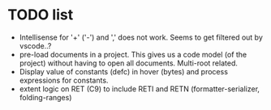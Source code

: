 # TODO list

* Intellisense for '+' ('-') and ',' does not work. Seems to get filtered out by vscode..?
* pre-load documents in a project. This gives us a code model (of the project) without having to open all documents. Multi-root related.
* Display value of constants (defc) in hover (bytes) and process expressions for constants.
* extent logic on RET (C9) to include RETI and RETN (formatter-serializer, folding-ranges)
